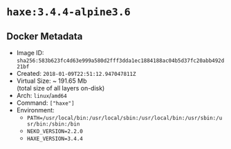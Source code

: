 # `haxe:3.4.4-alpine3.6`

## Docker Metadata

- Image ID: `sha256:583b623fc4d63e999a580d2fff3dda1ec1884188ac04b5d37fc20abb492d21bf`
- Created: `2018-01-09T22:51:12.947047811Z`
- Virtual Size: ~ 191.65 Mb  
  (total size of all layers on-disk)
- Arch: `linux`/`amd64`
- Command: `["haxe"]`
- Environment:
  - `PATH=/usr/local/bin:/usr/local/sbin:/usr/local/bin:/usr/sbin:/usr/bin:/sbin:/bin`
  - `NEKO_VERSION=2.2.0`
  - `HAXE_VERSION=3.4.4`
